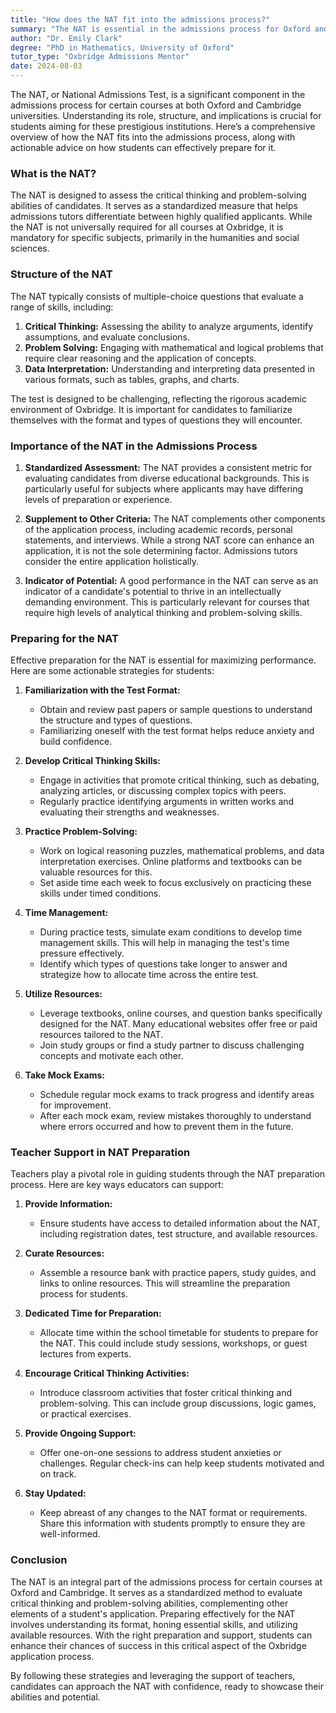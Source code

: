 ```yaml
---
title: "How does the NAT fit into the admissions process?"
summary: "The NAT is essential in the admissions process for Oxford and Cambridge, assessing critical thinking and problem-solving skills of candidates."
author: "Dr. Emily Clark"
degree: "PhD in Mathematics, University of Oxford"
tutor_type: "Oxbridge Admissions Mentor"
date: 2024-08-03
---
```


The NAT, or National Admissions Test, is a significant component in the admissions process for certain courses at both Oxford and Cambridge universities. Understanding its role, structure, and implications is crucial for students aiming for these prestigious institutions. Here’s a comprehensive overview of how the NAT fits into the admissions process, along with actionable advice on how students can effectively prepare for it.

### What is the NAT?

The NAT is designed to assess the critical thinking and problem-solving abilities of candidates. It serves as a standardized measure that helps admissions tutors differentiate between highly qualified applicants. While the NAT is not universally required for all courses at Oxbridge, it is mandatory for specific subjects, primarily in the humanities and social sciences.

### Structure of the NAT

The NAT typically consists of multiple-choice questions that evaluate a range of skills, including:

1. **Critical Thinking:** Assessing the ability to analyze arguments, identify assumptions, and evaluate conclusions.
2. **Problem Solving:** Engaging with mathematical and logical problems that require clear reasoning and the application of concepts.
3. **Data Interpretation:** Understanding and interpreting data presented in various formats, such as tables, graphs, and charts.

The test is designed to be challenging, reflecting the rigorous academic environment of Oxbridge. It is important for candidates to familiarize themselves with the format and types of questions they will encounter.

### Importance of the NAT in the Admissions Process

1. **Standardized Assessment:** The NAT provides a consistent metric for evaluating candidates from diverse educational backgrounds. This is particularly useful for subjects where applicants may have differing levels of preparation or experience.

2. **Supplement to Other Criteria:** The NAT complements other components of the application process, including academic records, personal statements, and interviews. While a strong NAT score can enhance an application, it is not the sole determining factor. Admissions tutors consider the entire application holistically.

3. **Indicator of Potential:** A good performance in the NAT can serve as an indicator of a candidate's potential to thrive in an intellectually demanding environment. This is particularly relevant for courses that require high levels of analytical thinking and problem-solving skills.

### Preparing for the NAT

Effective preparation for the NAT is essential for maximizing performance. Here are some actionable strategies for students:

1. **Familiarization with the Test Format:**
   - Obtain and review past papers or sample questions to understand the structure and types of questions.
   - Familiarizing oneself with the test format helps reduce anxiety and build confidence.

2. **Develop Critical Thinking Skills:**
   - Engage in activities that promote critical thinking, such as debating, analyzing articles, or discussing complex topics with peers.
   - Regularly practice identifying arguments in written works and evaluating their strengths and weaknesses.

3. **Practice Problem-Solving:**
   - Work on logical reasoning puzzles, mathematical problems, and data interpretation exercises. Online platforms and textbooks can be valuable resources for this.
   - Set aside time each week to focus exclusively on practicing these skills under timed conditions.

4. **Time Management:**
   - During practice tests, simulate exam conditions to develop time management skills. This will help in managing the test's time pressure effectively.
   - Identify which types of questions take longer to answer and strategize how to allocate time across the entire test.

5. **Utilize Resources:**
   - Leverage textbooks, online courses, and question banks specifically designed for the NAT. Many educational websites offer free or paid resources tailored to the NAT.
   - Join study groups or find a study partner to discuss challenging concepts and motivate each other.

6. **Take Mock Exams:**
   - Schedule regular mock exams to track progress and identify areas for improvement.
   - After each mock exam, review mistakes thoroughly to understand where errors occurred and how to prevent them in the future.

### Teacher Support in NAT Preparation

Teachers play a pivotal role in guiding students through the NAT preparation process. Here are key ways educators can support:

1. **Provide Information:**
   - Ensure students have access to detailed information about the NAT, including registration dates, test structure, and available resources.

2. **Curate Resources:**
   - Assemble a resource bank with practice papers, study guides, and links to online resources. This will streamline the preparation process for students.

3. **Dedicated Time for Preparation:**
   - Allocate time within the school timetable for students to prepare for the NAT. This could include study sessions, workshops, or guest lectures from experts.

4. **Encourage Critical Thinking Activities:**
   - Introduce classroom activities that foster critical thinking and problem-solving. This can include group discussions, logic games, or practical exercises.

5. **Provide Ongoing Support:**
   - Offer one-on-one sessions to address student anxieties or challenges. Regular check-ins can help keep students motivated and on track.

6. **Stay Updated:**
   - Keep abreast of any changes to the NAT format or requirements. Share this information with students promptly to ensure they are well-informed.

### Conclusion

The NAT is an integral part of the admissions process for certain courses at Oxford and Cambridge. It serves as a standardized method to evaluate critical thinking and problem-solving abilities, complementing other elements of a student's application. Preparing effectively for the NAT involves understanding its format, honing essential skills, and utilizing available resources. With the right preparation and support, students can enhance their chances of success in this critical aspect of the Oxbridge application process. 

By following these strategies and leveraging the support of teachers, candidates can approach the NAT with confidence, ready to showcase their abilities and potential.
    